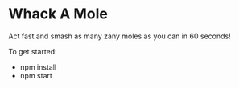 # Whack A Mole

Act fast and smash as many zany moles as you can in 60 seconds!

To get started:

* npm install
* npm start

